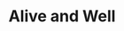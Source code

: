 ---
title: Alive and Well
layout: pioneer_card
non_combat:
  post: The character has had their legs eaten by Gnolls and is trying to escape before they get back. Players can fix them, kill them, carry them, rob them, etc.
  reward: Injured person has 20 leaves to give or be stolen
combat:
  post: The gnolls, wolves, or other monsters are hidden in the cave and come out to investigate.  There can be a treasure chest or just the creatures treasure.
  reward:  Leaves from monsters.
---